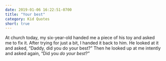 ```yaml
---
date: 2019-01-06 16:22:51-0700
title: "Your best"
category: Kid Quotes
short: true
---
```


At church today, my six-year-old handed me a piece of his toy and asked me to fix it. After trying for just a bit, I handed it back to him. He looked at it and asked, “Daddy, did you do your best?” Then he looked up at me intently and asked again, “Did you *do your best*?”
